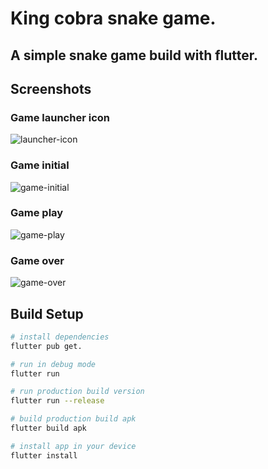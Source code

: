 King cobra snake game.
=======================

A simple snake game build with flutter. 
---------------------------------

## Screenshots

### Game launcher icon
![launcher-icon](assets/screenshots/launcher-icon.jpg)

### Game initial
![game-initial](assets/screenshots/game-initial.jpg)

### Game play
![game-play](assets/screenshots/game-play.jpg)

### Game over
![game-over](assets/screenshots/game-over.jpg)

## Build Setup

``` bash
# install dependencies
flutter pub get.

# run in debug mode
flutter run

# run production build version
flutter run --release

# build production build apk
flutter build apk

# install app in your device
flutter install
```